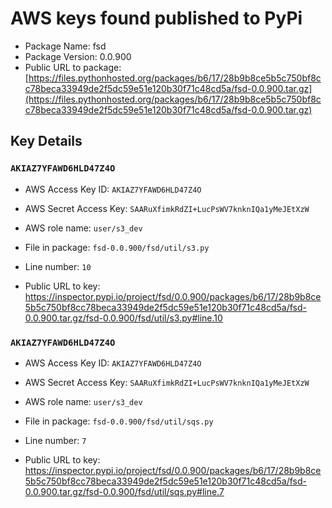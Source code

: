 # AWS keys found published to PyPi

* Package Name: fsd
* Package Version: 0.0.900
* Public URL to package: [https://files.pythonhosted.org/packages/b6/17/28b9b8ce5b5c750bf8cc78beca33949de2f5dc59e51e120b30f71c48cd5a/fsd-0.0.900.tar.gz](https://files.pythonhosted.org/packages/b6/17/28b9b8ce5b5c750bf8cc78beca33949de2f5dc59e51e120b30f71c48cd5a/fsd-0.0.900.tar.gz)

## Key Details

### `AKIAZ7YFAWD6HLD47Z4O`

* AWS Access Key ID: `AKIAZ7YFAWD6HLD47Z4O`
* AWS Secret Access Key: `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` 
* AWS role name: `user/s3_dev`
* File in package: `fsd-0.0.900/fsd/util/s3.py`
* Line number: `10`

* Public URL to key: https://inspector.pypi.io/project/fsd/0.0.900/packages/b6/17/28b9b8ce5b5c750bf8cc78beca33949de2f5dc59e51e120b30f71c48cd5a/fsd-0.0.900.tar.gz/fsd-0.0.900/fsd/util/s3.py#line.10



### `AKIAZ7YFAWD6HLD47Z4O`

* AWS Access Key ID: `AKIAZ7YFAWD6HLD47Z4O`
* AWS Secret Access Key: `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` 
* AWS role name: `user/s3_dev`
* File in package: `fsd-0.0.900/fsd/util/sqs.py`
* Line number: `7`

* Public URL to key: https://inspector.pypi.io/project/fsd/0.0.900/packages/b6/17/28b9b8ce5b5c750bf8cc78beca33949de2f5dc59e51e120b30f71c48cd5a/fsd-0.0.900.tar.gz/fsd-0.0.900/fsd/util/sqs.py#line.7


